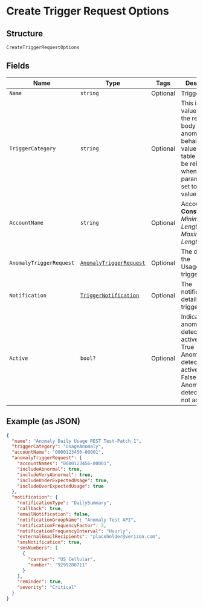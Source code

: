 
# Create Trigger Request Options

## Structure

`CreateTriggerRequestOptions`

## Fields

| Name | Type | Tags | Description |
|  --- | --- | --- | --- |
| `Name` | `string` | Optional | Trigger name. |
| `TriggerCategory` | `string` | Optional | This is the value to use in the request body to detect anomalous behaivior. The values in this table will only be relevant when this parameter is set to this value. |
| `AccountName` | `string` | Optional | Account name.<br>**Constraints**: *Minimum Length*: `3`, *Maximum Length*: `32` |
| `AnomalyTriggerRequest` | [`AnomalyTriggerRequest`](../../doc/models/anomaly-trigger-request.md) | Optional | The details of the UsageAnomaly trigger. |
| `Notification` | [`TriggerNotification`](../../doc/models/trigger-notification.md) | Optional | The notification details of the trigger. |
| `Active` | `bool?` | Optional | Indicates anomaly detection is active<br />True - Anomaly detection is active.<br />False - Anomaly detection is not active. |

## Example (as JSON)

```json
{
  "name": "Anomaly Daily Usage REST Test-Patch 1",
  "triggerCategory": "UsageAnomaly",
  "accountName": "0000123456-00001",
  "anomalyTriggerRequest": {
    "accountNames": "0000123456-00001",
    "includeAbnormal": true,
    "includeVeryAbnormal": true,
    "includeUnderExpectedUsage": true,
    "includeOverExpectedUsage": true
  },
  "notification": {
    "notificationType": "DailySummary",
    "callback": true,
    "emailNotification": false,
    "notificationGroupName": "Anomaly Test API",
    "notificationFrequencyFactor": 3,
    "notificationFrequencyInterval": "Hourly",
    "externalEmailRecipients": "placeholder@verizon.com",
    "smsNotification": true,
    "smsNumbers": [
      {
        "carrier": "US Cellular",
        "number": "9299280711"
      }
    ],
    "reminder": true,
    "severity": "Critical"
  }
}
```

